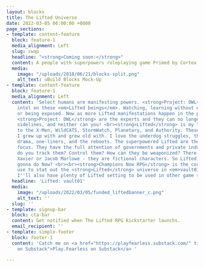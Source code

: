 ```yaml
---
layout: blocks
title: The Lifted Universe
date: 2022-03-05 06:00:00 +0000
page_sections:
- template: content-feature
  block: feature-1
  media_alignment: Left
  slug: swap
  headline: "<strong>Coming soon:</strong>"
  content: A people with superpowers roleplaying game Primed by Cortex.
  media:
    image: "/uploads/2018/06/21/blocks-split.png"
    alt_text: uBuild Blocks Mock-Up
- template: content-feature
  block: feature-1
  media_alignment: Left
  content: 'Select humans are manifesting powers. <strong>Project: OWL</strong> collects
    intel on these <em>Lifted beings</em>. Watching, learning without ever interfering
    or being exposed. Now as more Lifted manifestations happen in the public worldwide,
    <strong>Project: OWL</strong> are the experts and they can no longer sit on the
    sidelines, and neither can you! <br><strong>Lifted</strong> is my love letter
    to the X-Men, WildCATS, StormWatch, Planetary, and Authority. These are the comics
    I grew up with and grew old with. I love the underdog struggles, the soap opera
    drama, one-liners, and the reboots. The superpowered Lifted are the setting’s
    focus. They have the full attention of governments and private industries. How
    do you track them? Control them? How can they be weaponized? There is no Professor
    Xavier or Jacob Marlowe - they are fictional characters. So Lifted, what are YOU
    gonna do Now? <br><br><strong>Champions Now RPG</strong> is the core system I’ll
    use to stat out the <strong>Lifted</strong> universe in <em>vault01</em>, but
    I''ll also have plenty of Lifted setting to be used in other game systems.'
  headline: 'Lifted: vault01'
  media:
    image: "/uploads/2022/03/05/funded_liftedbanner_c.png"
    alt_text: ''
  slug: ''
- template: signup-bar
  block: cta-bar
  content: Get notified when The Lifted RPG Kickstarter launchs.
  email_recipient: ''
- template: simple-footer
  block: footer-1
  content: 'Catch me on <a href="https://playfearless.substack.com/" title="Play.Fearless
    on Substack">Play.Fearless on Substack</a> '

---
```

